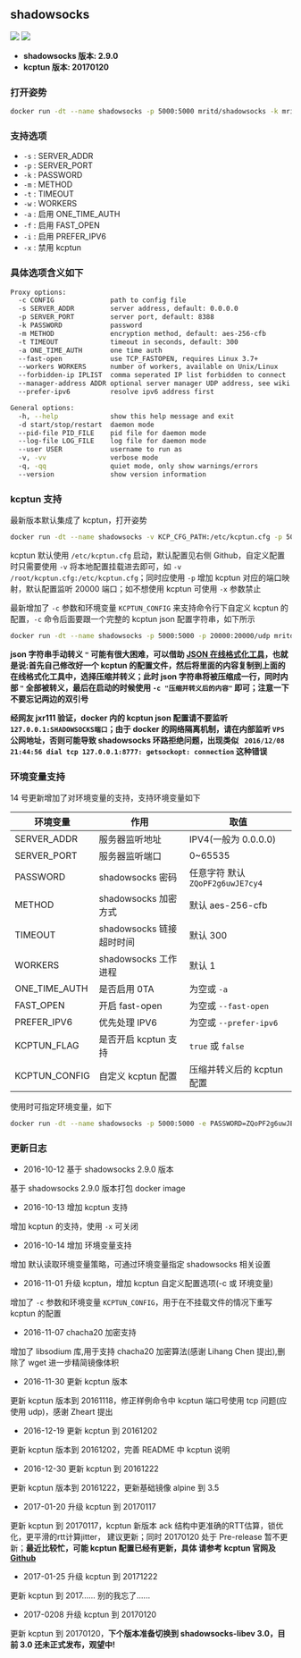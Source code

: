 ## shadowsocks

[![](https://images.microbadger.com/badges/image/mritd/shadowsocks.svg)](https://microbadger.com/images/mritd/shadowsocks "Get your own image badge on microbadger.com") [![](https://images.microbadger.com/badges/version/mritd/shadowsocks.svg)](https://microbadger.com/images/mritd/shadowsocks "Get your own version badge on microbadger.com")

- **shadowsocks 版本: 2.9.0**
- **kcptun 版本: 20170120**

### 打开姿势

``` sh
docker run -dt --name shadowsocks -p 5000:5000 mritd/shadowsocks -k mritd -w 2 -f
```

### 支持选项

- `-s` : SERVER_ADDR
- `-p` : SERVER_PORT
- `-k` : PASSWORD
- `-m` : METHOD
- `-t` : TIMEOUT
- `-w` : WORKERS
- `-a` : 启用 ONE_TIME_AUTH
- `-f` : 启用 FAST_OPEN
- `-i` : 启用 PREFER_IPV6
- `-x` : 禁用 kcptun

### 具体选项含义如下

``` sh
Proxy options:
  -c CONFIG              path to config file
  -s SERVER_ADDR         server address, default: 0.0.0.0
  -p SERVER_PORT         server port, default: 8388
  -k PASSWORD            password
  -m METHOD              encryption method, default: aes-256-cfb
  -t TIMEOUT             timeout in seconds, default: 300
  -a ONE_TIME_AUTH       one time auth
  --fast-open            use TCP_FASTOPEN, requires Linux 3.7+
  --workers WORKERS      number of workers, available on Unix/Linux
  --forbidden-ip IPLIST  comma seperated IP list forbidden to connect
  --manager-address ADDR optional server manager UDP address, see wiki
  --prefer-ipv6          resolve ipv6 address first

General options:
  -h, --help             show this help message and exit
  -d start/stop/restart  daemon mode
  --pid-file PID_FILE    pid file for daemon mode
  --log-file LOG_FILE    log file for daemon mode
  --user USER            username to run as
  -v, -vv                verbose mode
  -q, -qq                quiet mode, only show warnings/errors
  --version              show version information
```

### kcptun 支持

最新版本默认集成了 kcptun，打开姿势

``` sh
docker run -dt --name shadowsocks -v KCP_CFG_PATH:/etc/kcptun.cfg -p 5000:5000 -p 20000:20000/udp mritd/shadowsocks -k mritd -w 2 -f
```

kcptun 默认使用 `/etc/kcptun.cfg` 启动，默认配置见右侧 Github，自定义配置时只需要使用 `-v` 将本地配置挂载进去即可，如 `-v /root/kcptun.cfg:/etc/kcptun.cfg`；同时应使用 `-p` 增加 kcptun 对应的端口映射，默认配置监听 20000 端口；如不想使用 kcptun 可使用 `-x` 参数禁止

最新增加了 `-c` 参数和环境变量 `KCPTUN_CONFIG` 来支持命令行下自定义 kcptun 的配置，`-c` 命令后面要跟一个完整的 kcptun json 配置字符串，如下所示

``` sh
docker run -dt --name shadowsocks -p 5000:5000 -p 20000:20000/udp mritd/shadowsocks -k mritd -w 2 -f -c "{\"listen\":\":1111\",\"target\":\"127.0.0.1:5000\",\"key\":\"kcptun\",\"crypt\":\"salsa20\",\"mode\":\"fast2\",\"mtu\":1350,\"sndwnd\":1024,\"rcvwnd\":1024,\"datashard\":70,\"parityshard\":30,\"dscp\":46,\"nocomp\":false,\"acknodelay\":false,\"nodelay\":0,\"interval\":40,\"resend\":0,\"nc\":0,\"sockbuf\":4194304,\"keepalive\":10,\"log\":\"/var/log/kcptun.log\"}"
```

**json 字符串手动转义 `"` 可能有很大困难，可以借助 [JSON 在线格式化工具](http://www.bejson.com/zhuanyi/)，也就是说:首先自己修改好一个 kcptun 的配置文件，然后将里面的内容复制到上面的在线格式化工具中，选择压缩并转义；此时 json 字符串将被压缩成一行，同时内部 `"` 全部被转义，最后在启动的时候使用 `-c "压缩并转义后的内容"` 即可；注意一下不要忘记两边的双引号**


**经网友 jxr111 验证，docker 内的 kcptun json 配置请不要监听 `127.0.0.1:SHADOWSOCKS端口`；由于 docker 的网络隔离机制，请在内部监听 `VPS` 公网地址，否则可能导致 shadowsocks 环路拒绝问题，出现类似 ` 2016/12/08 21:44:56 dial tcp 127.0.0.1:8777: getsockopt: connection` 这种错误**


### 环境变量支持

14 号更新增加了对环境变量的支持，支持环境变量如下

|环境变量|作用|取值|
|-------|---|---|
|SERVER_ADDR|服务器监听地址|IPV4(一般为 0.0.0.0)|
|SERVER_PORT|服务器监听端口|0~65535|
|PASSWORD|shadowsocks 密码|任意字符 默认 `ZQoPF2g6uwJE7cy4`|
|METHOD|shadowsocks 加密方式|默认 aes-256-cfb|
|TIMEOUT|shadowsocks 链接超时时间|默认 300|
|WORKERS|shadowsocks 工作进程|默认 1|
|ONE_TIME_AUTH|是否启用 0TA|为空或 `-a`|
|FAST_OPEN|开启 fast-open|为空或 `--fast-open`|
|PREFER_IPV6|优先处理 IPV6|为空或 `--prefer-ipv6`|
|KCPTUN_FLAG|是否开启 kcptun 支持|`true` 或 `false`|
|KCPTUN_CONFIG|自定义 kcptun 配置|压缩并转义后的 kcptun 配置|

使用时可指定环境变量，如下

``` sh
docker run -dt --name shadowsocks -p 5000:5000 -e PASSWORD=ZQoPF2g6uwJE7cy4 -e FAST_OPEN=-a mritd/shadowsocks
```


### 更新日志

- 2016-10-12 基于 shadowsocks 2.9.0 版本

基于 shadowsocks 2.9.0 版本打包 docker image

- 2016-10-13 增加 kcptun 支持

增加 kcptun 的支持，使用 `-x` 可关闭

- 2016-10-14 增加 环境变量支持

增加 默认读取环境变量策略，可通过环境变量指定 shadowsocks 相关设置

- 2016-11-01 升级 kcptun，增加 kcptun 自定义配置选项(-c 或 环境变量)

增加了 `-c` 参数和环境变量 `KCPTUN_CONFIG`，用于在不挂载文件的情况下重写 kcptun 的配置

- 2016-11-07 chacha20 加密支持

增加了 libsodium 库,用于支持 chacha20 加密算法(感谢 Lihang Chen 提出),删除了 wget 进一步精简镜像体积

- 2016-11-30 更新 kcptun 版本

更新 kcptun 版本到 20161118，修正样例命令中 kcptun 端口号使用 tcp 问题(应使用 udp)，感谢 Zheart 提出

- 2016-12-19 更新 kcptun 到 20161202

更新 kcptun 版本到 20161202，完善 README 中 kcptun 说明

- 2016-12-30 更新 kcptun 到 20161222

更新 kcptun 版本到 20161222，更新基础镜像 alpine 到 3.5

- 2017-01-20 升级 kcptun 到 20170117

更新 kcptun 到 20170117，kcptun 新版本 ack 结构中更准确的RTT估算，锁优化，更平滑的rtt计算jitter，
建议更新；同时 20170120 处于 Pre-release 暂不更新；**最近比较忙，可能 kcptun 配置已经有更新，具体
请参考 kcptun 官网及 [Github](https://github.com/xtaci/kcptun)**

- 2017-01-25 升级 kcptun 到 20171222

更新 kcptun 到 2017...... 别的我忘了......

- 2017-0208 升级 kcptun 到 20170120

更新 kcptun 到 20170120，**下个版本准备切换到 shadowsocks-libev 3.0，目前 3.0 还未正式发布，观望中!**
